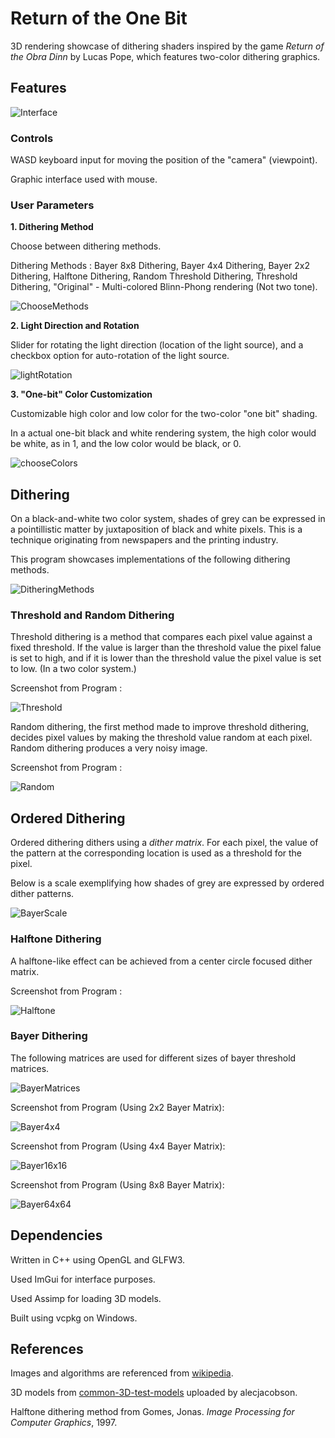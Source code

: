 # Return of the One Bit


3D rendering showcase of dithering shaders inspired by the game *Return of the Obra Dinn* by Lucas Pope, which features two-color dithering graphics.

## Features

![Interface](images/interface.gif)

### Controls

WASD keyboard input for moving the position of the "camera" (viewpoint).

Graphic interface used with mouse.

### User Parameters

**1. Dithering Method**

Choose between dithering methods.

Dithering Methods : Bayer 8x8 Dithering, Bayer 4x4 Dithering, Bayer 2x2 Dithering, Halftone Dithering, Random Threshold Dithering, Threshold Dithering, "Original" - Multi-colored Blinn-Phong rendering (Not two tone).

![ChooseMethods](images/chooseMethods.gif)

**2. Light Direction and Rotation**

Slider for rotating the light direction (location of the light source), and a checkbox option for auto-rotation of the light source.

![lightRotation](images/lightRotation.gif)

**3. "One-bit" Color Customization**

Customizable high color and low color for the two-color "one bit" shading.

In a actual one-bit black and white rendering system, the high color would be white, as in 1, and the low color would be black, or 0.

![chooseColors](images/chooseColors.gif)

## Dithering

On a black-and-white two color system, shades of grey can be expressed in a pointillistic matter by juxtaposition of black and white pixels. This is a technique originating from newspapers and the printing industry.

This program showcases implementations of the following dithering methods.

![DitheringMethods](images/ditheringMethods.png)

### Threshold and Random Dithering

Threshold dithering is a method that compares each pixel value against a fixed threshold. If the value is larger than the threshold value the pixel falue is set to high, and if it is lower than the threshold value the pixel value is set to low. (In a two color system.)


Screenshot from Program : 

![Threshold](images/threshold.png)

Random dithering, the first method made to improve threshold dithering, decides pixel values by making the threshold value random at each pixel. Random dithering produces a very noisy image.


Screenshot from Program :

![Random](images/random.png)

## Ordered Dithering

Ordered dithering dithers using a *dither matrix*. For each pixel, the value of the pattern at the corresponding location is used as a threshold for the pixel.

Below is a scale exemplifying how shades of grey are expressed by ordered dither patterns.

![BayerScale](images/bayerScale.png)

### Halftone Dithering

A halftone-like effect can be achieved from a center circle focused dither matrix.

Screenshot from Program :

![Halftone](images/halftone.png)

### Bayer Dithering

The following matrices are used for different sizes of bayer threshold matrices.

![BayerMatrices](images/bayerMatrices.png)


Screenshot from Program (Using 2x2 Bayer Matrix):

![Bayer4x4](images/bayer2x2.png)


Screenshot from Program (Using 4x4 Bayer Matrix):

![Bayer16x16](images/bayer4x4.png)


Screenshot from Program (Using 8x8 Bayer Matrix):

![Bayer64x64](images/bayer8x8.png)

## Dependencies

Written in C++ using OpenGL and GLFW3.

Used ImGui for interface purposes.

Used Assimp for loading 3D models.

Built using vcpkg on Windows.

## References

Images and algorithms are referenced from [wikipedia](https://en.wikipedia.org/wiki/Dither#Algorithms).

3D models from [common-3D-test-models](https://github.com/alecjacobson/common-3d-test-models) uploaded by alecjacobson.

Halftone dithering method from Gomes, Jonas. *Image Processing for Computer Graphics*, 1997.
